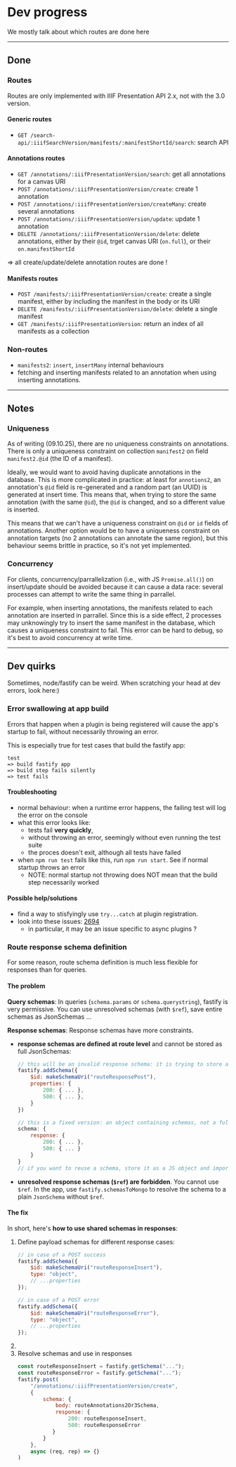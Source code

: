 # Dev progress

We mostly talk about which routes are done here

---

## Done 

### Routes 

Routes are only implemented with IIIF Presentation API 2.x, not with the 3.0 version.

#### Generic routes

- `GET /search-api/:iiifSearchVersion/manifests/:manifestShortId/search`: search API

#### Annotations routes

- `GET /annotations/:iiifPresentationVersion/search`: get all annotations for a canvas URI
- `POST /annotations/:iiifPresentationVersion/create`: create 1 annotation
- `POST /annotations/:iiifPresentationVersion/createMany`: create several annotations
- `POST /annotations/:iiifPresentationVersion/update`: update 1 annotation 
- `DELETE /annotations/:iiifPresentationVersion/delete`: delete annotations, either by their `@id`, trget canvas URI (`on.full`), or their `on.manifestShortId`

=> all create/update/delete annotation routes are done !

#### Manifests routes

- `POST /manifests/:iiifPresentationVersion/create`: create a single manifest, either by including the manifest in the body or its URI
- `DELETE /manifests/:iiifPresentationVersion/delete`: delete a single manifest
- `GET /manifests/:iiifPresentationVersion`: return an index of all manifests as a collection

### Non-routes

- `manifests2`: `insert`, `insertMany` internal behaviours
- fetching and inserting manifests related to an annotation when using inserting annotations.

---

## Notes

### Uniqueness

As of writing (09.10.25), there are no uniqueness constraints on annotations. There is only a uniqueness constraint on collection `manifest2` on field `manifest2.@id` (the ID of a manifest). 

Ideally, we would want to avoid having duplicate annotations in the database. This is more complicated in practice: at least for `annotions2`, an annotation's `@id` field is re-generated and a random part (an UUID) is generated at insert time. This means that, when trying to store the same annotation (with the same `@id`), the `@id` is changed, and so a different value is inserted. 

This means that we can't have a uniqueness constraint on `@id` or `id` fields of annotations. Another option would be to have a uniqueness constraint on annotation targets (no 2 annotations can annotate the same region), but this behaviour seems brittle in practice, so it's not yet implemented.

### Concurrency

For clients, concurrency/parrallelization (i.e., with JS `Promise.all()`) on insert/update should be avoided because it can cause a data race: several processes can attempt to write the same thing in parrallel. 

For example, when inserting annotations, the manifests related to each annotation are inserted in parrallel. Since this is a side effect, 2 processes may unknowingly try to insert the same manifest in the database, which causes a uniqueness constraint to fail. This error can be hard to debug, so it's best to avoid concurrency at write time.

---

## Dev quirks

Sometimes, node/fastify can be weird. When scratching your head at dev errors, look here:)

### Error swallowing at app build

Errors that happen when a plugin is being registered will cause the app's startup to fail, without necessarily throwing an error.

This is especially true for test cases that build the fastify app:

```
test 
=> build fastify app
=> build step fails silently
=> test fails
```

#### Troubleshooting

- normal behaviour: when a runtime error happens, the failing test will log the error on the console
- what this error looks like: 
    - tests fail **very quickly**, 
    - without throwing an error, seemingly without even running the test suite
    - the proces doesn't exit, although all tests have failed
- when `npm run test` fails like this, run `npm run start`. See if normal startup throws an error
    - NOTE: normal startup not throwing does NOT mean that the build step necessarily worked

#### Possible help/solutions

- find a way to stisfyingly use `try...catch` at plugin registration.
- look into these issues: [2694](https://github.com/fastify/fastify/issues/2694)
    - in particular, it may be an issue specific to async plugins ?

### Route response schema definition

For some reason, route schema definition is much less flexible for responses than for queries. 

#### The problem

**Query schemas**: In queries (`schema.params` or `schema.querystring`), fastify is very permissive. You can use unresolved schemas (with `$ref`), save entire schemas as JsonSchemas ...

**Response schemas**: Response schemas have more constraints.
- **response schemas are defined at route level** and cannot be stored as full JsonSchemas: 
    ```js
    // this will be an invalid response schema: it is trying to store a complete response schema as a JsonSchema
    fastify.addSchema({
        $id: makeSchemaUri("routeResponsePost"),
        properties: {
            200: { ... },
            500: { ... },
        }
    })

    // this is a fixed version: an object containing schemas, not a full JsonSchema, to be used inside a Route definition
    schema: {
        response: {
            200: { ... },
            500: { ... }
        }
    }
    // if you want to reuse a schema, store it as a JS object and import it.
    ```
- **unresolved response schemas (`$ref`) are forbidden**. You cannot use `$ref`. In the app, use `fastify.schemasToMongo` to resolve the schema to a plain `JsonSchema` without `$ref`.

#### The fix

In short, here's **how to use shared schemas in responses**:
1. Define payload schemas for different response cases:
    ```js
    // in case of a POST success
    fastify.addSchema({
        $id: makeSchemaUri("routeResponseInsert"),
        type: "object",
        // ...properties
    });

    // in case of a POST error
    fastify.addSchema({
        $id: makeSchemaUri("routeResponseError"),
        type: "object",
        // ...properties
    });
    ```
2. 
2. Resolve schemas and use in responses
    ```js
    const routeResponseInsert = fastify.getSchema("...");
    const routeResponseError = fastify.getSchema("...");
    fastify.post(
        "/annotations/:iiifPresentationVersion/create",
        {
            schema: {
                body: routeAnnotations2Or3Schema,
                response: {
                    200: routeResponseInsert,
                    500: routeResponseError
               }
            }
        },
        async (req, rep) => {}
    )
    ```
